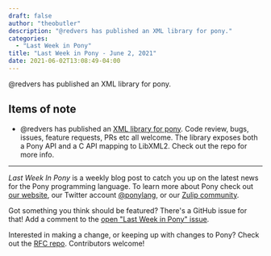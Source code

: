 ```yaml
---
draft: false
author: "theobutler"
description: "@redvers has published an XML library for pony."
categories:
  - "Last Week in Pony"
title: "Last Week in Pony - June 2, 2021"
date: 2021-06-02T13:08:49-04:00
---
```


@redvers has published an XML library for pony.

<!--more-->

## Items of note

- @redvers has published an [XML library for pony](https://github.com/redvers/pony-libxml2). Code review, bugs, issues, feature requests, PRs etc all welcome. The library exposes both a Pony API and a C API mapping to LibXML2. Check out the repo for more info.

---

_Last Week In Pony_ is a weekly blog post to catch you up on the latest news for the Pony programming language. To learn more about Pony check out [our website](https://ponylang.io), our Twitter account [@ponylang](https://twitter.com/ponylang), or our [Zulip community](https://ponylang.zulipchat.com).

Got something you think should be featured? There's a GitHub issue for that! Add a comment to the [open "Last Week in Pony" issue](https://github.com/ponylang/ponylang.github.io/issues?q=is%3Aissue+is%3Aopen+label%3Alast-week-in-pony).

Interested in making a change, or keeping up with changes to Pony? Check out the [RFC repo](https://github.com/ponylang/rfcs). Contributors welcome!
